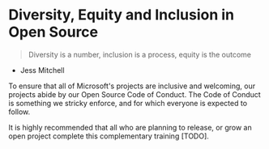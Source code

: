 # Diversity, Equity and Inclusion in Open Source

> Diversity is a number, inclusion is a process, equity is the outcome
- Jess Mitchell

To ensure that all of Microsoft's projects are inclusive and welcoming, our projects abide by our Open Source Code of Conduct.   The Code of Conduct is something we stricky enforce, and for which everyone is expected to follow. 

It is highly recommended that all who are planning to release, or grow an open project complete this complementary training [TODO].